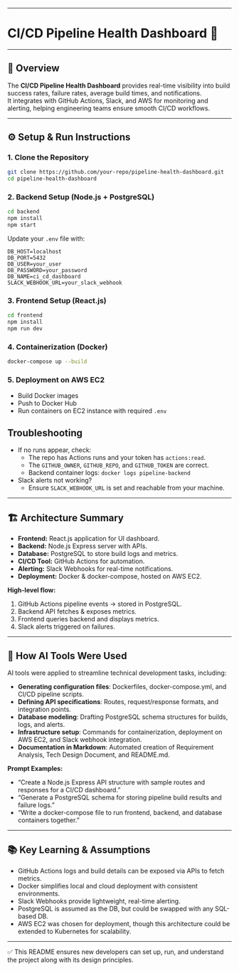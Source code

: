 -------------------------------------------------------------------

# CI/CD Pipeline Health Dashboard 🚀

-------------------------------------------------------------------

## 📌 Overview

The **CI/CD Pipeline Health Dashboard** provides real-time visibility
into build success rates, failure rates, average build times, and
notifications.\
It integrates with GitHub Actions, Slack, and AWS for monitoring and
alerting, helping engineering teams ensure smooth CI/CD workflows.

------------------------------------------------------------------------

## ⚙️ Setup & Run Instructions

### 1. Clone the Repository

``` bash
git clone https://github.com/your-repo/pipeline-health-dashboard.git
cd pipeline-health-dashboard
```

### 2. Backend Setup (Node.js + PostgreSQL)

``` bash
cd backend
npm install
npm start
```

Update your `.env` file with:

    DB_HOST=localhost
    DB_PORT=5432
    DB_USER=your_user
    DB_PASSWORD=your_password
    DB_NAME=ci_cd_dashboard
    SLACK_WEBHOOK_URL=your_slack_webhook

### 3. Frontend Setup (React.js)

``` bash
cd frontend
npm install
npm run dev
```

### 4. Containerization (Docker)

``` bash
docker-compose up --build
```

### 5. Deployment on AWS EC2

-   Build Docker images
-   Push to Docker Hub
-   Run containers on EC2 instance with required `.env`

## Troubleshooting
- If no runs appear, check:
  - The repo has Actions runs and your token has `actions:read`.
  - The `GITHUB_OWNER`, `GITHUB_REPO`, and `GITHUB_TOKEN` are correct.
  - Backend container logs: `docker logs pipeline-backend`
- Slack alerts not working?
  - Ensure `SLACK_WEBHOOK_URL` is set and reachable from your machine.

------------------------------------------------------------------------

## 🏗️ Architecture Summary

-   **Frontend:** React.js application for UI dashboard.
-   **Backend:** Node.js Express server with APIs.
-   **Database:** PostgreSQL to store build logs and metrics.
-   **CI/CD Tool:** GitHub Actions for automation.
-   **Alerting:** Slack Webhooks for real-time notifications.
-   **Deployment:** Docker & docker-compose, hosted on AWS EC2.

**High-level flow:** 

1. GitHub Actions pipeline events → stored in PostgreSQL.
2. Backend API fetches & exposes metrics.
3. Frontend queries backend and displays metrics.
4. Slack alerts triggered on failures.

------------------------------------------------------------------------

## 🤖 How AI Tools Were Used

AI tools were applied to streamline technical development tasks, including:

- **Generating configuration files**: Dockerfiles, docker-compose.yml, and CI/CD pipeline scripts.
- **Defining API specifications**: Routes, request/response formats, and integration points.
- **Database modeling**: Drafting PostgreSQL schema structures for builds, logs, and alerts.
- **Infrastructure setup**: Commands for containerization, deployment on AWS EC2, and Slack webhook integration.
- **Documentation in Markdown**: Automated creation of Requirement Analysis, Tech Design Document, and README.md.

**Prompt Examples:**  
- “Create a Node.js Express API structure with sample routes and responses for a CI/CD dashboard.”  
- “Generate a PostgreSQL schema for storing pipeline build results and failure logs.”  
- “Write a docker-compose file to run frontend, backend, and database containers together.”  

------------------------------------------------------------------------

## 📚 Key Learning & Assumptions

-   GitHub Actions logs and build details can be exposed via APIs to
    fetch metrics.
-   Docker simplifies local and cloud deployment with consistent
    environments.
-   Slack Webhooks provide lightweight, real-time alerting.
-   PostgreSQL is assumed as the DB, but could be swapped with any
    SQL-based DB.
-   AWS EC2 was chosen for deployment, though this architecture could be
    extended to Kubernetes for scalability.

------------------------------------------------------------------------

✅ This README ensures new developers can set up, run, and understand the project along with its design principles.
